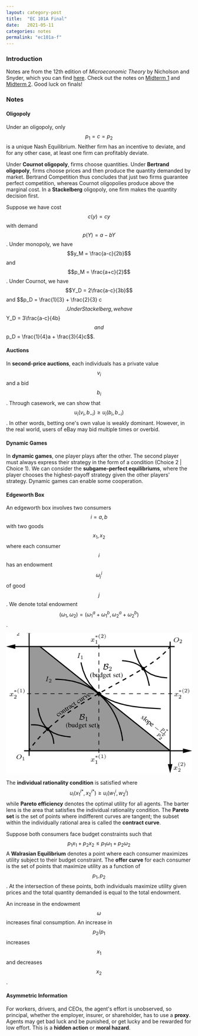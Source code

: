 ```yaml
---
layout: category-post
title:  "EC 101A Final"
date:   2021-05-11
categories: notes
permalink: "ec101a-f"
---
```


### Introduction

Notes are from the 12th edition of *Microeconomic Theory* by Nicholson and Snyder, which you can find [here](/resources/nicholson_snyder.pdf). Check out the notes on [Midterm 1](ec101a-mt1) and [Midterm 2](ec101a-mt2). Good luck on finals!

### Notes

#### Oligopoly

Under an oligopoly, only $$p_1 = c = p_2$$ is a unique Nash Equilibrium. Neither firm has an incentive to deviate, and for any other case, at least one firm can profitably deviate. 

Under **Cournot oligopoly**, firms choose quantities. Under **Bertrand oligopoly**, firms choose prices and then produce the quantity demanded by market. Bertrand Competition thus concludes that just two firms guarantee perfect competition, whereas Cournot oligopolies produce above the marginal cost. In a **Stackelberg** oligopoly, one firm makes the quantity decision first.

Suppose we have cost $$c(y) = cy$$ with demand $$p(Y) = a-bY$$. Under monopoly, we have $$y_M = \frac{a-c}{2b}$$ and $$p_M = \frac{a+c}{2}$$. Under Cournot, we have $$Y_D = 2\frac{a-c}{3b}$$ and $$p_D = \frac{1}[3} + \frac{2}{3} c$$. Under Stackelberg, we have $$Y_D = 3\frac{a-c}{4b}$$ and $$p_D = \frac{1}{4}a + \frac{3}{4}c$$.

#### Auctions

In **second-price auctions**, each individuals has a private value $$v_i$$ and a bid $$b_i$$. Through casework, we can show that $$u_i(v_i, b_{-i}) \geq u_i(b_i, b_{-i})$$. In other words, betting one's own value is weakly dominant. However, in the real world, users of eBay may bid multiple times or overbid.

#### Dynamic Games

In **dynamic games**, one player plays after the other. The second player must always express their strategy in the form of a condition (Choice 2 | Choice 1). We can consider the **subgame-perfect equilibriums**, where the player chooses the highest-payoff strategy given the other players' strategy. Dynamic games can enable some cooperation.

#### Edgeworth Box

An edgeworth box involves two consumers $$i = a, b$$ with two goods $$x_1, x_2$$ where each consumer $$i$$ has an endowment $$\omega^i_j$$ of good $$j$$. We denote total endowment $$(\omega_1, \omega_2) = (\omega_1^a + \omega_1^b, \omega_2^a + \omega_2^b)$$.

![](resources/edgeworth.png)

The **individual rationality condition** is satisfied where
$$
u_i(x_1^{i*}, x_2^{i*}) \geq u_i (w_1^i, w_2^i)
$$
while **Pareto efficiency** denotes the optimal utility for all agents. The barter lens is the area that satisfies the individual rationality condition. The **Pareto set** is the set of points where indifferent curves are tangent; the subset within the individually rational area is called the **contract curve**.

Suppose both consumers face budget constraints such that
$$
p_1x_1 + p_2x_2 \leq p_1\omega_1 + p_2\omega_2
$$
A **Walrasian Equilibrium** denotes a point where each consumer maximizes utility subject to their budget constraint. The **offer curve** for each consumer is the set of points that maximize utility as a function of $$p_1, p_2$$. At the intersection of these points, both individuals maximize utility given prices and the total quantity demanded is equal to the total endowment.

An increase in the endowment $$\omega$$ increases final consumption. An increase in $$p_2/p_1$$ increases $$x_1$$ and decreases $$x_2$$.

#### Asymmetric Information

For workers, drivers, and CEOs, the agent's effort is unobserved, so principal, whether the employer, insurer, or shareholder, has to use a **proxy**. Agents may get bad luck and be punished, or get lucky and be rewarded for low effort. This is a **hidden action** or **moral hazard**.

